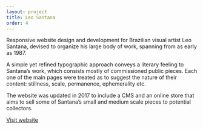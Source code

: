 ```yaml
---
layout: project
title: Leo Santana
order: 4
---
```


Responsive website design and development for Brazilian visual artist Leo Santana, devised to organize his large body of work, spanning from as early as 1987.

A simple yet refined typographic approach conveys a literary feeling to Santana’s work, which consists mostly of commissioned public pieces. Each one of the main pages were treated as to suggest the nature of their content: stillness, scale, permanence, ephemerality etc.

The website was updated in 2017 to include a CMS and an online store that aims to sell some of Santana’s small and medium scale pieces to potential collectors.

<p class="specifications"><a target="_blank" href="http://leosantana.art.br">Visit website</a></p>